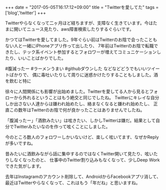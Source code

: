 +++
date = "2017-05-05T16:17:12+09:00"
title = "Twitterを愛してた"
tags = ['blog','twitter']
+++

Twitterやらなくなって二ヶ月ほど経ちますが、支障なく生きています。今はたまに開いてニュース見たり、aws障害検索したりするぐらいです。

かつてはTwitterを愛してました。9年ぐらい前はTwitterのお陰で会ったこともない人と一緒にiPhoneアプリ作って出したり、
7年前はTwitterのお陰で転職できたし、テック系イベント参加するとフォロワーが増えてコミュニケーションしたり、いいことばかりでした。

#腹減ったー #ラーメンうまい #githubダウンした などなどどうでもいいツイートばかりで、
偶に毒吐いたりして周りに迷惑かけたりすることもしました。酒を飲むと特に

徐々に人間関係にも影響が出始めました。Twitterを愛してる人から見るとフォローから外れるということはもう絶交と同じでしたね。
Twitterにキレイな自分しか出さない人達からは嫌われ始めたし、絡まなくなると嫌われ始めたし、
正直この数年はTwitterのお陰で何が良かったことはありませんでしたね。

「腹減ったー」「酒飲みたい」は呟きたい、しかしTwitterは嫌だ。結果として自分でTwitterみたいなのを作って呟くことにしました。

今のところ数人のフォロワーしかいないけど、楽しく呟いてます、なぜかReplyが多いですね。

昔みたいに酒飲みながら話に集中するのではなくTwitter開いて見たり、呟いたりしなくなったのと、
仕事中のTwitter割り込みもなくなって、少しDeep Workできた気がします。

去年はInstagramのアカウント削除して、AndroidからFacebookアプリ消して、最近はTwitterやらなくなって、これはもう「年だね」と思いますね。
